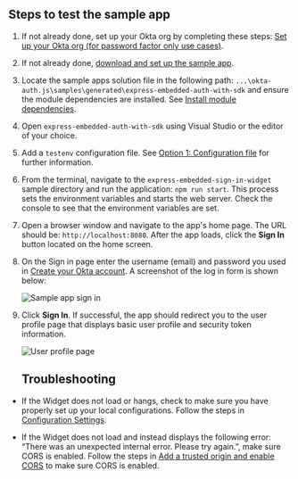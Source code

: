 ## Steps to test the sample app

1. If not already done, set up your Okta org by completing these steps: [Set up your Okta org (for password factor only use cases)](/docs/guides/oie-embedded-common-org-setup/nodejs/main/#set-up-your-okta-org-for-password-factor-only-use-cases).
1. If not already done,
   [download and set up the sample app](/docs/guides/oie-embedded-common-download-setup-app/nodejs/main/).
1. Locate the sample apps solution file in the following path:
`...\okta-auth.js\samples\generated\express-embedded-auth-with-sdk` and ensure the module dependencies are installed. See [Install module dependencies](/docs/guides/oie-embedded-common-download-setup-app/nodejs/main/#install-module-dependencies).
1. Open `express-embedded-auth-with-sdk` using Visual Studio or the editor of your choice.
1. Add a `testenv` configuration file. See [Option 1: Configuration file](/docs/guides/oie-embedded-common-download-setup-app/nodejs/main/#option-1-configuration-file) for further information.
1. From the terminal, navigate to the `express-embedded-sign-in-widget` sample directory and run the application: `npm run start`. This process sets the environment variables and starts the web server. Check the console to see that the environment variables are set.
1. Open a browser window and navigate to the app's home page. The URL should be:
   `http://localhost:8080`. After the app loads, click the **Sign In** button located on the home screen.
1. On the Sign in page enter the username (email) and password you used in
   [Create your Okta account](/docs/guides/oie-embedded-common-org-setup/nodejs/main/#create-your-okta-account).
   A screenshot of the log in form is shown below:

   <div class="common-image-format">

    ![Sample app sign in](/img/oie-embedded-sdk/oie-embedded-sdk-sample-app-signin.png
   "Sample app sign in")

   </div>

1. Click **Sign In**. If successful, the app should redirect you to the user profile page that displays basic user profile and security token information.

   <div class="common-image-format">

    ![User profile page](/img/oie-embedded-sdk/Embedded-SIW-profile-page-nodejs.png
   "User profile page")

   </div>

   ## Troubleshooting

* If the Widget does not load or hangs, check to make sure you have properly set up your local
   configurations. Follow the steps in [Configuration Settings](/docs/guides/oie-embedded-common-download-setup-app/nodejs/main/#where-to-place-the-configurations).

* If the Widget does not load and instead displays the following error:
   “There was an unexpected internal error. Please try again.”,
   make sure CORS is enabled. Follow the steps in
   [Add a trusted origin and enable CORS](/docs/guides/oie-embedded-common-org-setup/nodejs/main/#step-3-add-a-trusted-origin-and-enable-cors)
   to make sure CORS is enabled.
